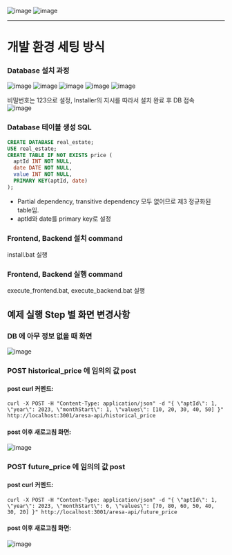 ![image](https://github.com/vacu9708/aresa_koera_assignment/assets/67142421/2f387d5f-7213-4106-9a2f-d967414b47a2)
![image](https://github.com/vacu9708/aresa_koera_assignment/assets/67142421/de37f726-4294-4511-a7a7-414161e2c167)

---

# 개발 환경 세팅 방식
### Database 설치 과정
![image](https://github.com/vacu9708/aresa_korea_assignment/assets/67142421/9e121753-2e5b-4c8c-8876-40c19d6f3eee)
![image](https://github.com/vacu9708/aresa_korea_assignment/assets/67142421/5d436d73-d310-4ea4-ac21-9aff32c794ce)
![image](https://github.com/vacu9708/aresa_korea_assignment/assets/67142421/d4df3e94-ef59-473e-abae-67426bafb541)
![image](https://github.com/vacu9708/aresa_korea_assignment/assets/67142421/10ac2571-f7ac-4f25-b611-7cda2ee76f6f)
![image](https://github.com/vacu9708/aresa_korea_assignment/assets/67142421/a6b9f808-31ed-4b51-955f-34a59ddc1e43)

비밀번호는 123으로 설정, Installer의 지시를 따라서 설치 완료 후 DB 접속<br>
![image](https://github.com/vacu9708/aresa_korea_assignment/assets/67142421/70b70c30-c9ba-413f-980c-a5fb33895051)

### Database 테이블 생성 SQL

~~~sql
CREATE DATABASE real_estate;
USE real_estate;
CREATE TABLE IF NOT EXISTS price (
  aptId INT NOT NULL,
  date DATE NOT NULL,
  value INT NOT NULL,
  PRIMARY KEY(aptId, date)
);
~~~
- Partial dependency, transitive dependency 모두 없어므로 제3 정규화된 table임.
- aptId와 date를 primary key로 설정

### Frontend, Backend 설치 command
install.bat 실행
### Frontend, Backend 실행 command
execute_frontend.bat, execute_backend.bat 실행

## 예제 실행 Step 별 화면 변경사항
### DB 에 아무 정보 없을 때 화면
![image](https://github.com/vacu9708/nestjs_assignment_before_interview/assets/67142421/f25f6f91-0661-4f16-9ca4-d6f3af91b95f)

### POST historical_price 에 임의의 값 post
#### post curl 커멘드:
~~~
curl -X POST -H "Content-Type: application/json" -d "{ \"aptId\": 1, \"year\": 2023, \"monthStart\": 1, \"values\": [10, 20, 30, 40, 50] }" http://localhost:3001/aresa-api/historical_price
~~~
#### post 이후 새로고침 화면:
![image](https://github.com/vacu9708/aresa_korea_assignment/assets/67142421/0a3818f4-b6b4-453b-b47f-04ad25bde8aa)

### POST future_price 에 임의의 값 post
#### post curl 커멘드:
~~~
curl -X POST -H "Content-Type: application/json" -d "{ \"aptId\": 1, \"year\": 2023, \"monthStart\": 6, \"values\": [70, 80, 60, 50, 40, 30, 20] }" http://localhost:3001/aresa-api/future_price
~~~
#### post 이후 새로고침 화면:
![image](https://github.com/vacu9708/aresa_korea_assignment/assets/67142421/128c9b98-63fe-481b-b986-2ef013e233ba)
